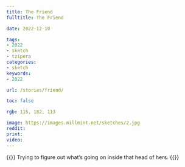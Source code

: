 ```yaml
---
title: The Friend
fulltitle: The Friend

date: 2022-12-10

tags: 
- 2022
- sketch
- tzipora
categories:
- sketch
keywords:
- 2022

url: /stories/friend/

toc: false

rgb: 115, 182, 113

image: https://images.millmint.net/sketches/2.jpg
reddit:
print:
video:
---
```

{{<note caption>}}
Trying to figure out what’s going on inside that head of hers.
{{</note>}}